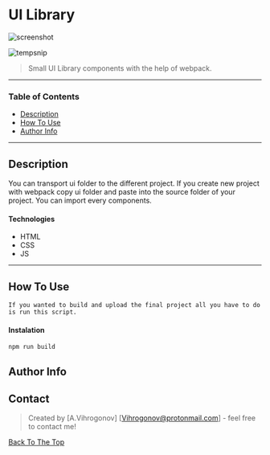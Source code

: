 # UI Library

![screenshot](https://user-images.githubusercontent.com/45083295/74886748-e57f7700-5370-11ea-8ce6-497c3cd59b3a.png)

![tempsnip](https://user-images.githubusercontent.com/45083295/74930042-b69aec80-53d4-11ea-9822-0e815ec1794b.png)

>  Small UI Library components with the help of webpack.

---

### Table of Contents

- [Description](#description)
- [How To Use](#how-to-use)
- [Author Info](#author-info)

---

## Description

You can transport ui folder to the different project. 
If you create new project with webpack copy ui folder and paste into the source folder of your project.
You can import every components.

#### Technologies

- HTML
- CSS
- JS

---

## How To Use
```
If you wanted to build and upload the final project all you have to do is run this script.
```

#### Instalation 

`npm run build`

## Author Info

## Contact

> Created by [A.Vihrogonov] [Vihrogonov@protonmail.com] - feel free to contact me!

[Back To The Top](#ui-library)

